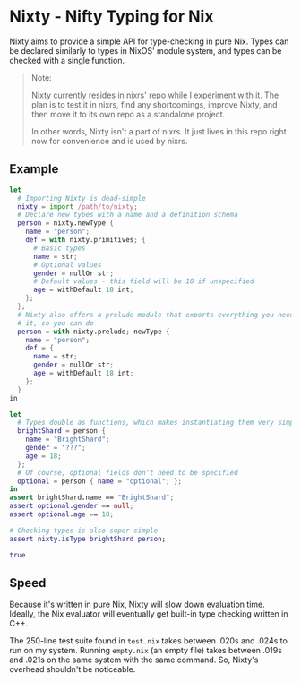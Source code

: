 # Nixty - Nifty Typing for Nix

Nixty aims to provide a simple API for type-checking in pure Nix. Types can be declared similarly to types in NixOS' module system, and types can be checked with a single function.

> Note:
>
> Nixty currently resides in nixrs' repo while I experiment with it. The plan is to test it in nixrs, find any shortcomings, improve Nixty, and then move it to its own repo as a standalone project.
>
> In other words, Nixty isn't a part of nixrs. It just lives in this repo right now for convenience and is used by nixrs.

## Example

```nix
let
  # Importing Nixty is dead-simple
  nixty = import /path/to/nixty;
  # Declare new types with a name and a definition schema
  person = nixty.newType {
    name = "person";
    def = with nixty.primitives; {
      # Basic types
      name = str;
      # Optional values
      gender = nullOr str;
      # Default values - this field will be 18 if unspecified
      age = withDefault 18 int;
    };
  };
  # Nixty also offers a prelude module that exports everything you need to use
  # it, so you can do
  person = with nixty.prelude; newType {
    name = "person";
    def = {
      name = str;
      gender = nullOr str;
      age = withDefault 18 int;
    };
  }
in

let
  # Types double as functions, which makes instantiating them very simple
  brightShard = person {
    name = "BrightShard";
    gender = "???";
    age = 18;
  };
  # Of course, optional fields don't need to be specified
  optional = person { name = "optional"; };
in
assert brightShard.name == "BrightShard";
assert optional.gender == null;
assert optional.age == 18;

# Checking types is also super simple
assert nixty.isType brightShard person;

true
```


## Speed

Because it's written in pure Nix, Nixty will slow down evaluation time. Ideally, the Nix evaluator will eventually get built-in type checking written in C++.

The 250-line test suite found in `test.nix` takes between .020s and .024s to run on my system. Running `empty.nix` (an empty file) takes between .019s and .021s on the same system with the same command. So, Nixty's overhead shouldn't be noticeable.
